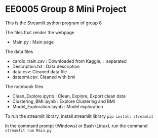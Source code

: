 # EE0005 Group 8 Mini Project

This is the Streamlit python program of group 8


The files that render the webpage
- Main.py : Main page 



The data files
- cardio_train.csv : Downloaded from Kaggle, `:` separated
- Description.txt : Data description
- data.csv: Cleaned data file
- databmi.csv: Cleaned with bmi


The notebook files
- Clean_Explore.ipynb : Clean, Explore, Export clean data
- Clustering_BMI.ipynb : Explore Clustering and BMI 
- Model_Exploration.ipynb : Model exploration


To run the streamlit library, install streamlit library
`pip install streamlit`

In the command prompt (Windows) or Bash (Linux), run the command
`streamlit run Main.py`
